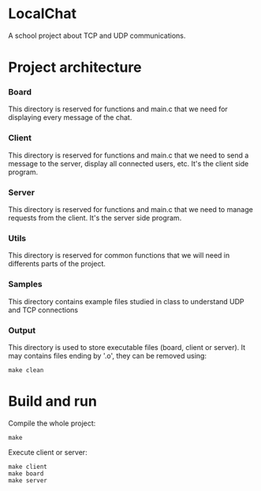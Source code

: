 # LocalChat

A school project about TCP and UDP communications.

# Project architecture
### Board
This directory is reserved for functions and main.c that we need for displaying every message of the chat.
### Client
This directory is reserved for functions and main.c that we need to send a message to the server, display all connected users, etc. It's the client side program.
### Server
This directory is reserved for functions and main.c that we need to manage requests from the client. It's the server side program.
### Utils
This directory is reserved for common functions that we will need in differents parts of the project.
### Samples
This directory contains example files studied in class to understand UDP and TCP connections
### Output
This directory is used to store executable files (board, client or server). It may contains files ending by '.o', they can be removed using: 
```console
make clean
```

# Build and run

Compile the whole project:
```console
make 
```

Execute client or server:
```console
make client
make board
make server
```
